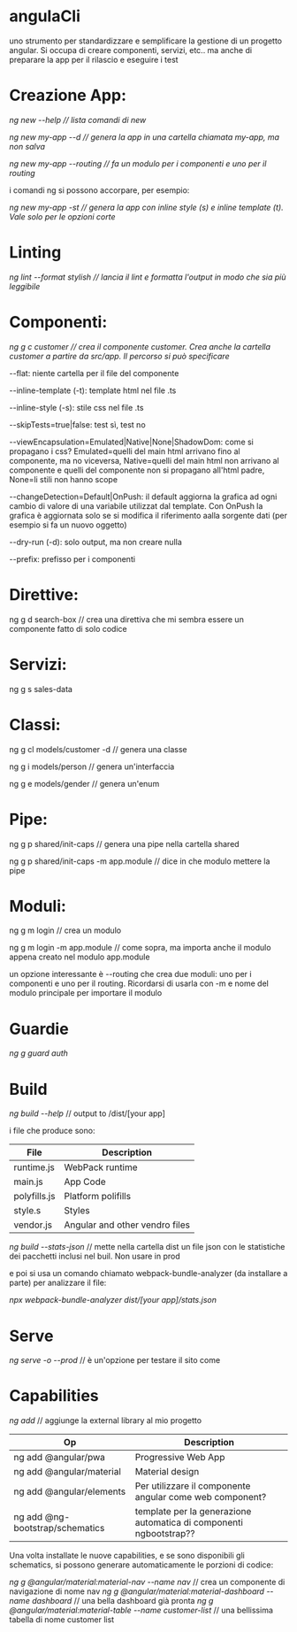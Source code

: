 # angulaCli

uno strumento per standardizzare e semplificare la gestione di un progetto angular. Si occupa di creare componenti, servizi, etc.. ma anche di preparare la app per il rilascio e eseguire i test

# Creazione App:

*ng new --help // lista comandi di new*

*ng new my-app --d // genera la app in una cartella chiamata my-app, ma non salva*

*ng new my-app --routing // fa un modulo per i componenti e uno per il routing*

i comandi ng si possono accorpare, per esempio:

*ng new my-app -st // genera la app con inline style (s) e inline template (t). Vale solo per le opzioni corte*

# Linting
*ng lint --format stylish // lancia il lint e formatta l'output in modo che sia più leggibile*

# Componenti:

*ng g c customer // crea il componente customer. Crea anche la cartella customer a partire da src/app. Il percorso si può specificare*

--flat: niente cartella per il file del componente

--inline-template (-t): template html nel file .ts

--inline-style (-s): stile css nel file .ts

--skipTests=true|false: test sì, test no

--viewEncapsulation=Emulated|Native|None|ShadowDom: come si propagano i css? Emulated=quelli del main html arrivano fino al componente, ma no viceversa, Native=quelli del main html non arrivano al componente e quelli del componente non si propagano all'html padre, None=li stili non hanno scope

--changeDetection=Default|OnPush: il default aggiorna la grafica ad ogni cambio di valore di una variabile utilizzat dal template. Con OnPush la grafica è aggiornata solo se si modifica il riferimento aalla sorgente dati (per esempio si fa un nuovo oggetto)

--dry-run (-d): solo output, ma non creare nulla

--prefix: prefisso per i componenti

# Direttive:

ng g d search-box // crea una direttiva che mi sembra essere un componente fatto di solo codice

# Servizi:

ng g s sales-data

# Classi:

ng g cl models/customer -d // genera una classe

ng g i models/person // genera un'interfaccia

ng g e models/gender // genera un'enum

# Pipe:

ng g p shared/init-caps // genera una pipe nella cartella shared

ng g p shared/init-caps -m app.module // dice in che modulo mettere la pipe

# Moduli:

ng g m login // crea un modulo

ng g m login -m app.module // come sopra, ma importa anche il modulo appena creato nel modulo app.module

un opzione interessante è --routing che crea due moduli: uno per i componenti e uno per il routing. Ricordarsi di usarla con -m e nome del modulo principale per importare il modulo

# Guardie

*ng g guard auth*

# Build
*ng build --help* // output to /dist/[your app]

i file che produce sono:

|File|Description|
|---|---|
|runtime.js|WebPack runtime|
|main.js|App Code|
|polyfills.js|Platform polifills|
|style.s|Styles|
|vendor.js|Angular and other vendro files|

*ng build --stats-json* // mette nella cartella dist un file json con le statistiche dei pacchetti inclusi nel buil. Non usare in prod

e poi si usa un comando chiamato webpack-bundle-analyzer (da installare a parte) per analizzare il file:

*npx webpack-bundle-analyzer dist/[your app]/stats.json*

# Serve
*ng serve -o --prod* // è un'opzione per testare il sito come 

# Capabilities
*ng add <external library>* // aggiunge la external library al mio progetto
  
|Op|Description|
|-|-|
|ng add @angular/pwa|Progressive Web App|
|ng add @angular/material|Material design|
|ng add @angular/elements|Per utilizzare il componente angular come web component?|
|ng add @ng-bootstrap/schematics|template per la generazione automatica di componenti ngbootstrap??|

Una volta installate le nuove capabilities, e se sono disponibili gli schematics, si possono generare automaticamente le porzioni di codice:

*ng g @angular/material:material-nav --name nav* // crea un componente di navigazione di nome nav
*ng g @angular/material:material-dashboard --name dashboard* // una bella dashboard già pronta
*ng g @angular/material:material-table --name customer-list* // una bellissima tabella di nome customer list
